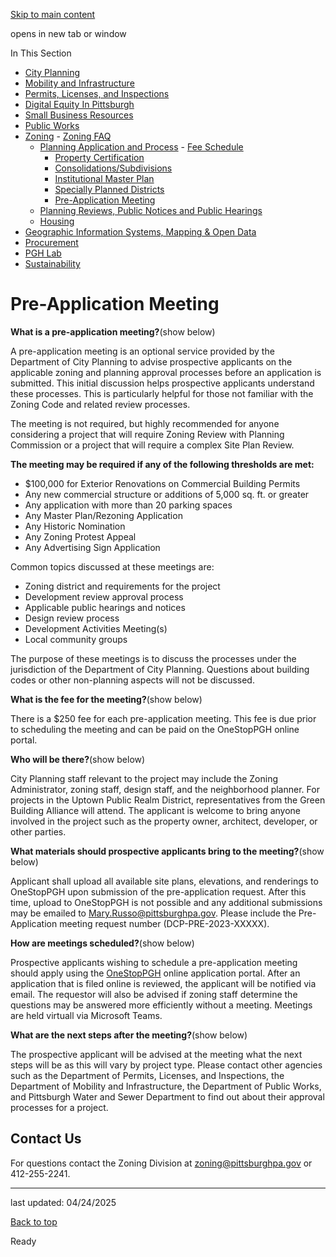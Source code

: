 [Skip to main content](https://www.pittsburghpa.gov/Business-Development/Zoning/Planning-Application-and-Process/Pre-Application-Meeting#main-content)

opens in new tab or window

In This Section

- [City Planning](https://www.pittsburghpa.gov/Business-Development/City-Planning)
- [Mobility and Infrastructure](https://www.pittsburghpa.gov/Business-Development/Mobility-and-Infrastructure)
- [Permits, Licenses, and Inspections](https://www.pittsburghpa.gov/Business-Development/Permits-Licenses-and-Inspections)
- [Digital Equity In Pittsburgh](https://www.pittsburghpa.gov/Business-Development/Digital-Equity-In-Pittsburgh)
- [Small Business Resources](https://www.pittsburghpa.gov/Business-Development/Small-Business-Resources)
- [Public Works](https://www.pittsburghpa.gov/Business-Development/Public-Works)
- [Zoning](https://www.pittsburghpa.gov/Business-Development/Zoning)  - [Zoning FAQ](https://www.pittsburghpa.gov/Business-Development/Zoning/Zoning-FAQ)
  - [Planning Application and Process](https://www.pittsburghpa.gov/Business-Development/Zoning/Planning-Application-and-Process)    - [Fee Schedule](https://www.pittsburghpa.gov/Business-Development/Zoning/Planning-Application-and-Process/Fee-Schedule)
    - [Property Certification](https://www.pittsburghpa.gov/Business-Development/Zoning/Planning-Application-and-Process/Property-Certification)
    - [Consolidations/Subdivisions](https://www.pittsburghpa.gov/Business-Development/Zoning/Planning-Application-and-Process/ConsolidationsSubdivisions)
    - [Institutional Master Plan](https://www.pittsburghpa.gov/Business-Development/Zoning/Planning-Application-and-Process/Institutional-Master-Plan)
    - [Specially Planned Districts](https://www.pittsburghpa.gov/Business-Development/Zoning/Planning-Application-and-Process/Specially-Planned-Districts)
    - [Pre-Application Meeting](https://www.pittsburghpa.gov/Business-Development/Zoning/Planning-Application-and-Process/Pre-Application-Meeting)
  - [Planning Reviews, Public Notices and Public Hearings](https://www.pittsburghpa.gov/Business-Development/Zoning/Plan-Reviews-and-Notices)
  - [Housing](https://www.pittsburghpa.gov/Business-Development/Zoning/Housing)
- [Geographic Information Systems, Mapping & Open Data](https://www.pittsburghpa.gov/Business-Development/Geographic-Information-Systems-Mapping-Open-Data)
- [Procurement](https://www.pittsburghpa.gov/Business-Development/Procurement)
- [PGH Lab](https://www.pittsburghpa.gov/Business-Development/PGH-Lab)
- [Sustainability](https://www.pittsburghpa.gov/Business-Development/Sustainability)

# Pre-Application Meeting

**What is a pre-application meeting?**(show below)

A pre-application meeting is an optional service provided by the Department of City Planning to advise prospective applicants on the applicable zoning and planning approval processes before an application is submitted. This initial discussion helps prospective applicants understand these processes. This is particularly helpful for those not familiar with the Zoning Code and related review processes.

The meeting is not required, but highly recommended for anyone considering a project that will require Zoning Review with Planning Commission or a project that will require a complex Site Plan Review.

**The meeting may be required if any of the following thresholds are met:**

- $100,000 for Exterior Renovations on Commercial Building Permits
- Any new commercial structure or additions of 5,000 sq. ft. or greater
- Any application with more than 20 parking spaces
- Any Master Plan/Rezoning Application
- Any Historic Nomination
- Any Zoning Protest Appeal
- Any Advertising Sign Application

Common topics discussed at these meetings are:

- Zoning district and requirements for the project
- Development review approval process
- Applicable public hearings and notices
- Design review process
- Development Activities Meeting(s)
- Local community groups

The purpose of these meetings is to discuss the processes under the jurisdiction of the Department of City Planning. Questions about building codes or other non-planning aspects will not be discussed.

**What is the fee for the meeting?**(show below)

There is a $250 fee for each pre-application meeting. This fee is due prior to scheduling the meeting and can be paid on the OneStopPGH online portal.

**Who will be there?**(show below)

City Planning staff relevant to the project may include the Zoning Administrator, zoning staff, design staff, and the neighborhood planner. For projects in the Uptown Public Realm District, representatives from the Green Building Alliance will attend. The applicant is welcome to bring anyone involved in the project such as the property owner, architect, developer, or other parties.

**What materials should prospective applicants bring to the meeting?**(show below)

Applicant shall upload all available site plans, elevations, and renderings to OneStopPGH upon submission of the pre-application request. After this time, upload to OneStopPGH is not possible and any additional submissions may be emailed to [Mary.Russo@pittsburghpa.gov](mailto:Mary.Russo@pittsburghpa.gov). Please include the Pre-Application meeting request number (DCP-PRE-2023-XXXXX).

**How are meetings scheduled?**(show below)

Prospective applicants wishing to schedule a pre-application meeting should apply using the [OneStopPGH](https://onestoppgh.pittsburghpa.gov/pghprod/pub/lms/Login.aspx) online application portal. After an application that is filed online is reviewed, the applicant will be notified via email. The requestor will also be advised if zoning staff determine the questions may be answered more efficiently without a meeting. Meetings are held virtuall via Microsoft Teams.

**What are the next steps after the meeting?**(show below)

The prospective applicant will be advised at the meeting what the next steps will be as this will vary by project type. Please contact other agencies such as the Department of Permits, Licenses, and Inspections, the Department of Mobility and Infrastructure, the Department of Public Works, and Pittsburgh Water and Sewer Department to find out about their approval processes for a project.

## Contact Us

For questions contact the Zoning Division at [zoning@pittsburghpa.gov](mailto:zoning@pittsburghpa.gov) or 412-255-2241.

* * *

last updated: 04/24/2025

[Back to top](https://www.pittsburghpa.gov/Business-Development/Zoning/Planning-Application-and-Process/Pre-Application-Meeting#body-top)

Ready
